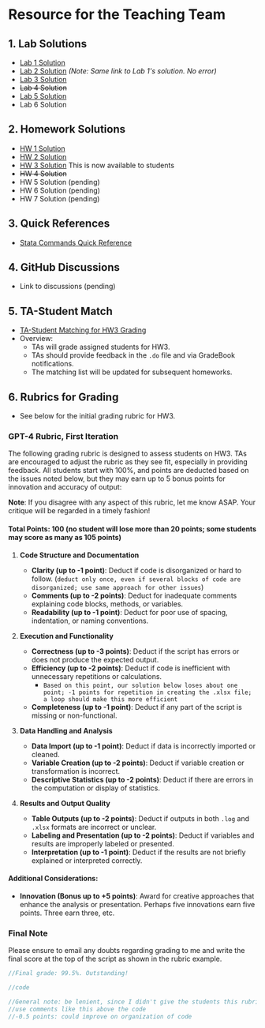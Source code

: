 ﻿
# Resource for the Teaching Team

## 1. Lab Solutions
   - [Lab 1 Solution](lab1sol.md)
   - [Lab 2 Solution](lab1sol.md) *(Note: Same link to Lab 1's solution. No error)*
   - [Lab 3 Solution](lab3sol.md)
   - <strike>Lab 4 Solution</strike>
   - [Lab 5 Solution](lab5sol.md)  
   - Lab 6 Solution

## 2. Homework Solutions
   - [HW 1 Solution](hw1sol.md)
   - [HW 2 Solution](hw2sol.md)
   - [HW 3 Solution](hw3sol.md) This is now available to students
   - <strike>HW 4 Solution </strike>
   - HW 5 Solution (pending)
   - HW 6 Solution (pending)
   - HW 7 Solution (pending)

## 3. Quick References
   - [Stata Commands Quick Reference](https://jhustata.github.io/basic/chapter3.html#commands-that-run-without-additional-syntax)

## 4. GitHub Discussions
   - Link to discussions (pending)

## 5. TA-Student Match
   - [TA-Student Matching for HW3 Grading](tastudentmatch.md)
   - Overview:
     - TAs will grade assigned students for HW3.
     - TAs should provide feedback in the `.do` file and via GradeBook notifications.
     - The matching list will be updated for subsequent homeworks.

## 6. Rubrics for Grading
   - See below for the initial grading rubric for HW3.

### GPT-4 Rubric, First Iteration

The following grading rubric is designed to assess students on HW3. TAs are encouraged to adjust the rubric as they see fit, especially in providing feedback. All students start with 100%, and points are deducted based on the issues noted below, but they may earn up to 5 bonus points for innovation and accuracy of output:

**Note**: If you disagree with any aspect of this rubric, let me know ASAP. Your critique will be regarded in a timely fashion!

#### Total Points: 100 (no student will lose more than 20 points; some students may score as many as 105 points)

1. **Code Structure and Documentation**
   - **Clarity (up to -1 point)**: Deduct if code is disorganized or hard to follow. (`deduct only once, even if several blocks of code are disorganized; use same approach for other issues`)
   - **Comments (up to -2 points)**: Deduct for inadequate comments explaining code blocks, methods, or variables.
   - **Readability (up to -1 point)**: Deduct for poor use of spacing, indentation, or naming conventions.

2. **Execution and Functionality**
   - **Correctness (up to -3 points)**: Deduct if the script has errors or does not produce the expected output.
   - **Efficiency (up to -2 points)**: Deduct if code is inefficient with unnecessary repetitions or calculations. 
      - `Based on this point, our solution below loses about one point; -1 points for repetition in creating the .xlsx file; a loop should make this more efficient`
   - **Completeness (up to -1 point)**: Deduct if any part of the script is missing or non-functional.

3. **Data Handling and Analysis**
   - **Data Import (up to -1 point)**: Deduct if data is incorrectly imported or cleaned.
   - **Variable Creation (up to -2 points)**: Deduct if variable creation or transformation is incorrect.
   - **Descriptive Statistics (up to -2 points)**: Deduct if there are errors in the computation or display of statistics.

4. **Results and Output Quality**
   - **Table Outputs (up to -2 points)**: Deduct if outputs in both `.log` and `.xlsx` formats are incorrect or unclear.
   - **Labeling and Presentation (up to -2 points)**: Deduct if variables and results are improperly labeled or presented.
   - **Interpretation (up to -1 point)**: Deduct if the results are not briefly explained or interpreted correctly.

#### Additional Considerations:
- **Innovation (Bonus up to +5 points)**: Award for creative approaches that enhance the analysis or presentation. Perhaps five innovations earn five points. Three earn three, etc.

### Final Note
Please ensure to email any doubts regarding grading to me and write the final score at the top of the script as shown in the rubric example.


```stata
//Final grade: 99.5%. Outstanding!

//code

//General note: be lenient, since I didn't give the students this rubric early enough (the rubric is really lenient anyway!)
//use comments like this above the code
//-0.5 points: could improve on organization of code

```


